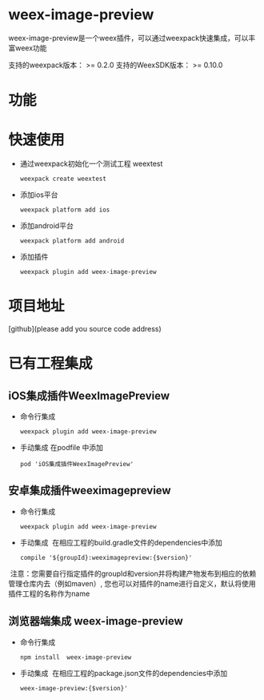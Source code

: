 # weex-image-preview
weex-image-preview是一个weex插件，可以通过weexpack快速集成，可以丰富weex功能

支持的weexpack版本： >= 0.2.0
支持的WeexSDK版本： >= 0.10.0

# 功能

# 快速使用
- 通过weexpack初始化一个测试工程 weextest
   ```
   weexpack create weextest
   ```
- 添加ios平台
  ```
  weexpack platform add ios
  ```
- 添加android平台
  ```
  weexpack platform add android
  ```
- 添加插件
  ```
  weexpack plugin add weex-image-preview
  ```
# 项目地址
[github](please add you source code address)

# 已有工程集成
## iOS集成插件WeexImagePreview
- 命令行集成
  ```
  weexpack plugin add weex-image-preview
  ```
- 手动集成
  在podfile 中添加
  ```
  pod 'iOS集成插件WeexImagePreview'
  ```

## 安卓集成插件weeximagepreview
- 命令行集成
  ```
  weexpack plugin add weex-image-preview
  ```
- 手动集成
  在相应工程的build.gradle文件的dependencies中添加
  ```
  compile '${groupId}:weeximagepreview:{$version}'
  ```
  注意：您需要自行指定插件的groupId和version并将构建产物发布到相应的依赖管理仓库内去（例如maven）, 您也可以对插件的name进行自定义，默认将使用插件工程的名称作为name


## 浏览器端集成 weex-image-preview
- 命令行集成
  ```
  npm install  weex-image-preview
  ```
- 手动集成
  在相应工程的package.json文件的dependencies中添加
  ```
  weex-image-preview:{$version}'
  ```
  
